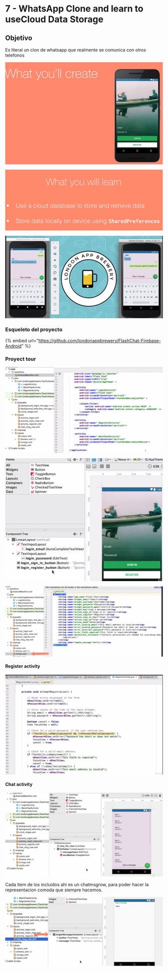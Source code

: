 # 7 -  WhatsApp Clone and learn to useCloud Data Storage

## Objetivo

Es literal un clon de whatsapp que realmente se comunica con otros telefonos

![](../../.gitbook/assets/imagen%20%28890%29.png)

![](../../.gitbook/assets/imagen%20%28925%29.png)

![](../../.gitbook/assets/imagen%20%28923%29.png)

### Esqueleto del proyecto

{% embed url="https://github.com/londonappbrewery/FlashChat-Firebase-Android" %}

### Proyect tour

![](../../.gitbook/assets/imagen%20%28828%29.png)

![](../../.gitbook/assets/imagen%20%28875%29.png)



![](../../.gitbook/assets/imagen%20%28919%29.png)

#### Register activity

![](../../.gitbook/assets/imagen%20%28883%29.png)

#### Chat activity

![](../../.gitbook/assets/imagen%20%28889%29.png)

Cada item de los incluidos ahi es un chatmsgrow, para poder hacer la representacion comoda que siempre hacemos.

![](../../.gitbook/assets/imagen%20%28837%29.png)

